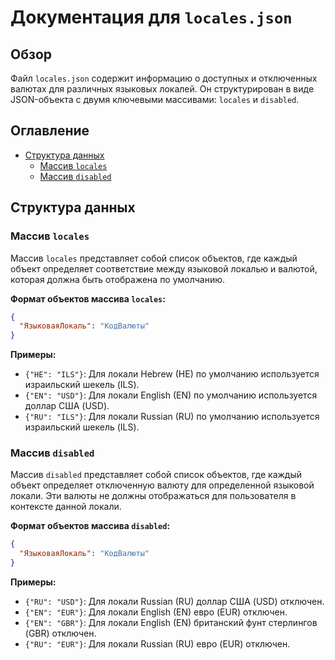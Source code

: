 # Документация для `locales.json`

## Обзор

Файл `locales.json` содержит информацию о доступных и отключенных валютах для различных языковых локалей. Он структурирован в виде JSON-объекта с двумя ключевыми массивами: `locales` и `disabled`.

## Оглавление

- [Структура данных](#структура-данных)
  - [Массив `locales`](#массив-locales)
  - [Массив `disabled`](#массив-disabled)

## Структура данных

### Массив `locales`

Массив `locales` представляет собой список объектов, где каждый объект определяет соответствие между языковой локалью и валютой, которая должна быть отображена по умолчанию.

**Формат объектов массива `locales`:**

```json
{
  "ЯзыковаяЛокаль": "КодВалюты"
}
```

**Примеры:**

- `{"HE": "ILS"}`: Для локали Hebrew (HE) по умолчанию используется израильский шекель (ILS).
- `{"EN": "USD"}`: Для локали English (EN) по умолчанию используется доллар США (USD).
- `{"RU": "ILS"}`: Для локали Russian (RU) по умолчанию используется израильский шекель (ILS).

### Массив `disabled`

Массив `disabled` представляет собой список объектов, где каждый объект определяет отключенную валюту для определенной языковой локали. Эти валюты не должны отображаться для пользователя в контексте данной локали.

**Формат объектов массива `disabled`:**

```json
{
  "ЯзыковаяЛокаль": "КодВалюты"
}
```

**Примеры:**

- `{"RU": "USD"}`: Для локали Russian (RU) доллар США (USD) отключен.
- `{"EN": "EUR"}`: Для локали English (EN) евро (EUR) отключен.
- `{"EN": "GBR"}`: Для локали English (EN) британский фунт стерлингов (GBR) отключен.
- `{"RU": "EUR"}`: Для локали Russian (RU) евро (EUR) отключен.